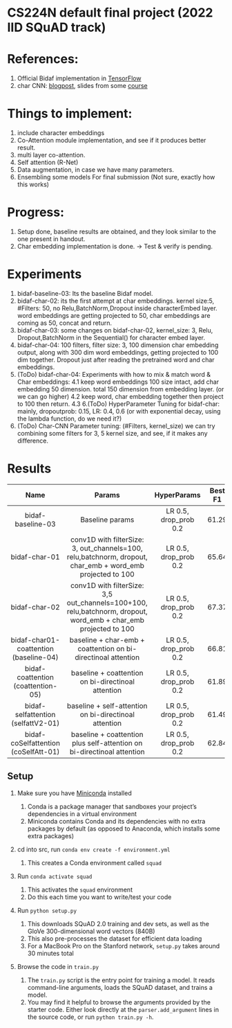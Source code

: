 # CS224N default final project (2022 IID SQuAD track)

# References:
1. Official Bidaf implementation in [TensorFlow](https://github.com/allenai/bi-att-flow/blob/49004549e9a88b78c359b31481afa7792dbb3f4a/basic/model.py#L128) 
2. char CNN: [blogpost](https://towardsdatascience.com/the-definitive-guide-to-bidaf-part-2-word-embedding-character-embedding-and-contextual-c151fc4f05bb), slides from some [course](https://nlp.seas.harvard.edu/slides/aaai16.pdf)

# Things to implement:
1. include character embeddings
2. Co-Attention module implementation, and see if it produces better result.
3. multi layer co-attention.
4. Self attention (R-Net)
5. Data augmentation, in case we have many parameters.
6. Ensembling some models For final submission (Not sure, exactly how this works)

# Progress:
1. Setup done, baseline results are obtained, and they look similar to the one present in handout.
2. Char embedding implementation is done. -> Test & verify is pending.

# Experiments
1. bidaf-baseline-03: Its the baseline Bidaf model.
2. bidaf-char-02: its the first attempt at char embeddings. kernel size:5, #Filters: 50, no Relu,BatchNorm,Dropout inside characterEmbed layer. word embeddings are getting projected to 50, char embeddings are coming as 50, concat and return.
3. bidaf-char-03: some changes on bidaf-char-02, kernel_size: 3, Relu, Dropout,BatchNorm in the Sequential() for character embed layer.
4. bidaf-char-04: 100 filters, filter size: 3, 100 dimension char embedding output, along with 300 dim word embeddings, getting projected to 100 dim together. Dropout just after reading the pretrained word and char embeddings.
5. (ToDo) bidaf-char-04: Experiments with how to mix & match word & Char embeddings:
    4.1 keep word embeddings 100 size intact, add char embedding 50 dimension. total 150 dimension from embedding layer. (or we can go higher)
    4.2 keep word, char embedding together then project to 100 then return. 
    4.3 
6.(ToDo) HyperParameter Tuning for bidaf-char: mainly, dropoutprob: 0.15, LR: 0.4, 0.6 (or with exponential decay, using the lambda function, do we need it?)
7. (ToDo) Char-CNN Parameter tuning: (#Filters, kernel_size) we can try combining some filters for 3, 5 kernel size, and see, if it makes any difference.


# Results

| Name            | Params  | HyperParams  | Best F1 | Best EM | AvNA | Dev NLL|
| :---:           |     :-: | :-:          | :-:     | :-:     | :-:  |  :-: |
| bidaf-baseline-03         | Baseline params | LR 0.5, drop_prob 0.2 | 61.29 | 57.84| 68.01| 3.08|
| bidaf-char-01         | conv1D with filterSize: 3, out_channels=100, relu,batchnorm, dropout, char_emb + word_emb projected to 100  | LR 0.5, drop_prob 0.2 | 65.64 | 62.58| 71.90| 2.64|
| bidaf-char-02         | conv1D with filterSize: 3,5 out_channels=100+100, relu,batchnorm, dropout, word_emb + char_emb projected to 100| LR 0.5, drop_prob 0.2 | 67.37 | 64.22| 72.88| 2.59|   
| bidaf-char01-coattention (baseline-04)         | baseline + char-emb + coattention on bi-directinoal attention | LR 0.5, drop_prob 0.2 |  66.81 | 63.27 | 72.90 | 2.67 |
| bidaf-coattention (coattention-05)         | baseline + coattention on bi-directinoal attention | LR 0.5, drop_prob 0.2 |  61.89 | 58.54 | 68.53 | 3.02 |
| bidaf-selfattention (selfattV2-01)         | baseline + self-attention on bi-directinoal attention | LR 0.5, drop_prob 0.2 |  61.49 | 58.36 | 68.19 | 3.04 |
| bidaf-coSelfattention (coSelfAtt-01)         | baseline + coattention plus self-attention on bi-directinoal attention | LR 0.5, drop_prob 0.2 |  62.84 | 59.27 | 69.53 | 2.98 |



## Setup

1. Make sure you have [Miniconda](https://conda.io/docs/user-guide/install/index.html#regular-installation) installed
    1. Conda is a package manager that sandboxes your project’s dependencies in a virtual environment
    2. Miniconda contains Conda and its dependencies with no extra packages by default (as opposed to Anaconda, which installs some extra packages)

2. cd into src, run `conda env create -f environment.yml`
    1. This creates a Conda environment called `squad`

3. Run `conda activate squad`
    1. This activates the `squad` environment
    2. Do this each time you want to write/test your code

4. Run `python setup.py`
    1. This downloads SQuAD 2.0 training and dev sets, as well as the GloVe 300-dimensional word vectors (840B)
    2. This also pre-processes the dataset for efficient data loading
    3. For a MacBook Pro on the Stanford network, `setup.py` takes around 30 minutes total  

5. Browse the code in `train.py`
    1. The `train.py` script is the entry point for training a model. It reads command-line arguments, loads the SQuAD dataset, and trains a model.
    2. You may find it helpful to browse the arguments provided by the starter code. Either look directly at the `parser.add_argument` lines in the source code, or run `python train.py -h`.
